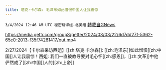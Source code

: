 ```yaml
---
title: 塔克·卡尔森: 毛泽东如此憎恨中国人让我震惊
---
```

`3/4/2024 12:46 AM UTC 秘密翻译组-北美组` [轉載自GNews](https://gnews.org/articles/2361792)


https://media.gettr.com/group8/getter/2024/03/03/22/6d7dd27f-5362-65c0-2013-f35f74281417/out.mp4

2/27/2024【卡尔森采访西姐】[[zh:塔克·卡尔森]]: [[zh:毛泽东]]如此憎恨[[zh:中国]]人让我震惊！西姐: 我们一直被教导要对毛心怀[[zh:感恩]]，[[zh:文革]]中他俨然成了[[zh:中国]]人的[[zh:上帝]]
